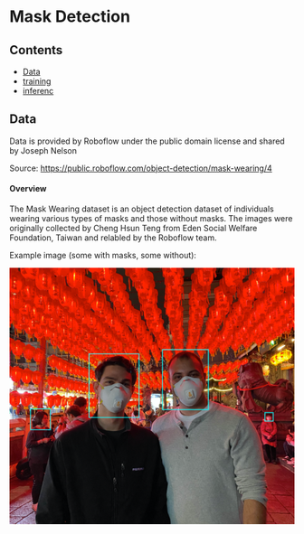 # Mask Detection 
## Contents
- [Data](#data)
- [training](https://github.com/LeKwee/Mask_Detection/blob/master/Mask_detection_yolov4_darknet/notebooks/training.ipynb)
- [inferenc](https://github.com/LeKwee/Mask_Detection/blob/master/Mask_detection_yolov4_darknet/notebooks/inference.ipynb)

## <a name="data"></a> Data
Data is provided by Roboflow under the public domain license and shared by Joseph Nelson

Source: https://public.roboflow.com/object-detection/mask-wearing/4

#### Overview
The Mask Wearing dataset is an object detection dataset of individuals wearing various types of masks and those without masks. The images were originally collected by Cheng Hsun Teng from Eden Social Welfare Foundation, Taiwan and relabled by the Roboflow team.

Example image (some with masks, some without):

![alt text](https://github.com/LeKwee/Mask_Detection/blob/master/images/readme_pic1.PNG?raw=true)
